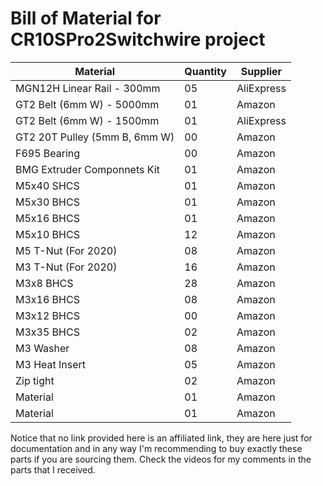 # Bill of Material for CR10SPro2Switchwire project

| Material  | Quantity | Supplier |
| ------------- | ------------- | ------------- |
| MGN12H Linear Rail - 300mm  | 05 | AliExpress |
| GT2 Belt (6mm W) - 5000mm | 01  | Amazon |
| GT2 Belt (6mm W) - 1500mm | 01  | AliExpress |
| GT2 20T Pulley (5mm B, 6mm W) | 00  | Amazon |
| F695 Bearing | 00  | Amazon |
| BMG Extruder Componnets Kit | 01  | Amazon |
| M5x40 SHCS | 01  | Amazon |
| M5x30 BHCS | 01  | Amazon |
| M5x16 BHCS | 01  | Amazon |
| M5x10 BHCS | 12  | Amazon |
| M5 T-Nut (For 2020) | 08  | Amazon |
| M3 T-Nut (For 2020) | 16  | Amazon |
| M3x8 BHCS | 28  | Amazon |
| M3x16 BHCS | 08  | Amazon |
| M3x12 BHCS | 00  | Amazon |
| M3x35 BHCS | 02  | Amazon |
| M3 Washer | 08  | Amazon |
| M3 Heat Insert | 05  | Amazon |
| Zip  tight | 02  | Amazon |
| Material | 01  | Amazon |
| Material | 01  | Amazon |


Notice that no link provided here is an affiliated link, they are here just for documentation and in any way I'm recommending to buy exactly these parts if you are sourcing them. Check the videos for my comments in the parts that I received.